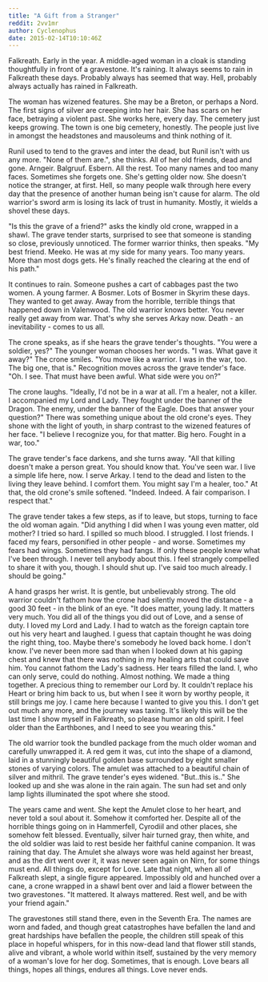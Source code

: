 ```yaml
---
title: "A Gift from a Stranger"
reddit: 2vv1mr
author: Cyclenophus
date: 2015-02-14T10:10:46Z
---
```


Falkreath. Early in the year. A middle-aged woman in a cloak is standing thoughtfully in front of a gravestone. It's raining. It always seems to rain in Falkreath these days. Probably always has seemed that way. Hell, probably always actually has rained in Falkreath.

The woman has wizened features. She may be a Breton, or perhaps a Nord. The first signs of silver are creeping into her hair. She has scars on her face, betraying a violent past. She works here, every day. The cemetery just keeps growing. The town is one big cemetery, honestly. The people just live in amongst the headstones and mausoleums and think nothing of it. 

Runil used to tend to the graves and inter the dead, but Runil isn't with us any more. "None of them are.", she thinks. All of her old friends, dead and gone. Arngeir. Balgruuf. Esbern. All the rest. Too many names and too many faces. Sometimes she forgets one. She's getting older now. She doesn't notice the stranger, at first. Hell, so many people walk through here every day that the presence of another human being isn't cause for alarm. The old warrior's sword arm is losing its lack of trust in humanity. Mostly, it wields a shovel these days.

"Is this the grave of a friend?" asks the kindly old crone, wrapped in a shawl. The grave tender starts, surprised to see that someone is standing so close, previously unnoticed. The former warrior thinks, then speaks. "My best friend. Meeko. He was at my side for many years. Too many years. More than most dogs gets. He's finally reached the clearing at the end of his path." 

It continues to rain. Someone pushes a cart of cabbages past the two women. A young farmer. A Bosmer. Lots of Bosmer in Skyrim these days. They wanted to get away. Away from the horrible, terrible things that happened down in Valenwood. The old warrior knows better. You never really get away from war. That's why she serves Arkay now. Death - an inevitability - comes to us all.

The crone speaks, as if she hears the grave tender's thoughts. "You were a soldier, yes?" The younger woman chooses her words. "I was. What gave it away?" The crone smiles. "You move like a warrior. I was in the war, too. The big one, that is." Recognition moves across the grave tender's face. "Oh. I see. That must have been awful. What side were you on?" 

The crone laughs. "Ideally, I'd not be in a war at all. I'm a healer, not a killer. I accompanied my Lord and Lady. They fought under the banner of the Dragon. The enemy, under the banner of the Eagle. Does that answer your question?" There was something unique about the old crone's eyes. They shone with the light of youth, in sharp contrast to the wizened features of her face. "I believe I recognize you, for that matter. Big hero. Fought in a war, too."

The grave tender's face darkens, and she turns away. "All that killing doesn't make a person great. You should know that. You've seen war. I live a simple life here, now. I serve Arkay. I tend to the dead and listen to the living they leave behind. I comfort them. You might say I'm a healer, too." At that, the old crone's smile softened. "Indeed. Indeed. A fair comparison. I respect that."

The grave tender takes a few steps, as if to leave, but stops, turning to face the old woman again. "Did anything I did when I was young even matter, old mother? I tried so hard. I spilled so much blood. I struggled. I lost friends. I faced my fears, personified in other people - and worse. Sometimes my fears had wings. Sometimes they had fangs. If only these people knew what I've been through. I never tell anybody about this. I feel strangely compelled to share it with you, though. I should shut up. I've said too much already. I should be going."

A hand grasps her wrist. It is gentle, but unbelievably strong. The old warrior couldn't fathom how the crone had silently moved the distance - a good 30 feet - in the blink of an eye. "It does matter, young lady. It matters very much. You did all of the things you did out of Love, and a sense of duty. I loved my Lord and Lady. I had to watch as the foreign captain tore out his very heart and laughed. I guess that captain thought he was doing the right thing, too. Maybe there's somebody he loved back home. I don't know. I've never been more sad than when I looked down at his gaping chest and knew that there was nothing in my healing arts that could save him. You cannot fathom the Lady's sadness. Her tears filled the land. I, who can only serve, could do nothing. Almost nothing. We made a thing together. A precious thing to remember our Lord by. It couldn't replace his Heart or bring him back to us, but when I see it worn by worthy people, it still brings me joy. I came here because I wanted to give you this. I don't get out much any more, and the journey was taxing. It's likely this will be the last time I show myself in Falkreath, so please humor an old spirit. I feel older than the Earthbones, and I need to see you wearing this."

The old warrior took the bundled package from the much older woman and carefully unwrapped it. A red gem it was, cut into the shape of a diamond, laid in a stunningly beautiful golden base surrounded by eight smaller stones of varying colors. The amulet was attached to a beautiful chain of silver and mithril. The grave tender's eyes widened. "But..this is.." She looked up and she was alone in the rain again. The sun had set and only lamp lights illuminated the spot where she stood. 

The years came and went. She kept the Amulet close to her heart, and never told a soul about it. Somehow it comforted her. Despite all of the horrible things going on in Hammerfell, Cyrodiil and other places, she somehow felt blessed. Eventually, silver hair turned gray, then white, and the old soldier was laid to rest beside her faithful canine companion. It was raining that day. The Amulet she always wore was held against her breast, and as the dirt went over it, it was never seen again on Nirn, for some things must end. All things do, except for Love. Late that night, when all of Falkreath slept, a single figure appeared. Impossibly old and hunched over a cane, a crone wrapped in a shawl bent over and laid a flower between the two gravestones. "It mattered. It always mattered. Rest well, and be with your friend again." 

The gravestones still stand there, even in the Seventh Era. The names are worn and faded, and though great catastrophes have befallen the land and great hardships have befallen the people, the children still speak of this place in hopeful whispers, for in this now-dead land that flower still stands, alive and vibrant, a whole world within itself, sustained by the very memory of a woman's love for her dog. Sometimes, that is enough. Love bears all things, hopes all things, endures all things. Love never ends.






